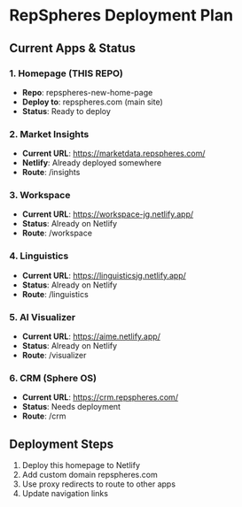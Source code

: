 # RepSpheres Deployment Plan

## Current Apps & Status

### 1. Homepage (THIS REPO)
- **Repo**: repspheres-new-home-page
- **Deploy to**: repspheres.com (main site)
- **Status**: Ready to deploy

### 2. Market Insights
- **Current URL**: https://marketdata.repspheres.com/
- **Netlify**: Already deployed somewhere
- **Route**: /insights

### 3. Workspace
- **Current URL**: https://workspace-jg.netlify.app/
- **Status**: Already on Netlify
- **Route**: /workspace

### 4. Linguistics
- **Current URL**: https://linguisticsjg.netlify.app/
- **Status**: Already on Netlify
- **Route**: /linguistics

### 5. AI Visualizer
- **Current URL**: https://aime.netlify.app/
- **Status**: Already on Netlify
- **Route**: /visualizer

### 6. CRM (Sphere OS)
- **Current URL**: https://crm.repspheres.com/
- **Status**: Needs deployment
- **Route**: /crm

## Deployment Steps

1. Deploy this homepage to Netlify
2. Add custom domain repspheres.com
3. Use proxy redirects to route to other apps
4. Update navigation links